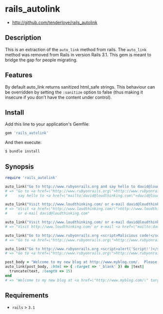 # rails_autolink

- http://github.com/tenderlove/rails_autolink


## Description

This is an extraction of the `auto_link` method from rails.  The `auto_link`
method was removed from Rails in version Rails 3.1.  This gem is meant to
bridge the gap for people migrating.

## Features

By default auto_link returns sanitized html_safe strings. This behaviour can
be overridden by setting the `:sanitize` option to false (thus making it
insecure if you don't have the content under control).

## Install

Add this line to your application's Gemfile:

```ruby
gem 'rails_autolink'
```

And then execute:

```bash
$ bundle install
```


## Synopsis

```ruby
require 'rails_autolink'

auto_link("Go to http://www.rubyonrails.org and say hello to david@loudthinking.com")
# => "Go to <a href=\"http://www.rubyonrails.org\">http://www.rubyonrails.org</a> and
#     say hello to <a href=\"mailto:david@loudthinking.com\">david@loudthinking.com</a>"

auto_link("Visit http://www.loudthinking.com/ or e-mail david@loudthinking.com", :link => :urls)
# => "Visit <a href=\"http://www.loudthinking.com/\">http://www.loudthinking.com/</a>
#     or e-mail david@loudthinking.com"

auto_link("Visit http://www.loudthinking.com/ or e-mail david@loudthinking.com", :link => :email_addresses)
# => "Visit http://www.loudthinking.com/ or e-mail <a href=\"mailto:david@loudthinking.com\">david@loudthinking.com</a>"

auto_link("Go to http://www.rubyonrails.org <script>Malicious code!</script>")
# => "Go to <a href=\"http://www.rubyonrails.org\">http://www.rubyonrails.org</a> "

auto_link("Go to http://www.rubyonrails.org <script>alert('Script!')</script>", :sanitize => false)
# => "Go to <a href=\"http://www.rubyonrails.org\">http://www.rubyonrails.org</a> <script>alert('Script!')</script>"

post_body = "Welcome to my new blog at http://www.myblog.com/.  Please e-mail me at me@email.com."
auto_link(post_body, :html => { :target => '_blank' }) do |text|
  truncate(text, :length => 15)
end
# => "Welcome to my new blog at <a href=\"http://www.myblog.com/\" target=\"_blank\">http://www.m...</a>.
```

## Requirements

- `rails` > `3.1`
